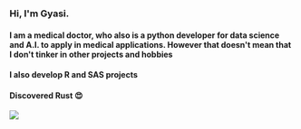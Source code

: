 
### Hi, I'm Gyasi. 
#### I am a medical doctor, who also is a python developer for data science and A.I. to apply in medical applications. However that doesn't mean that I don't tinker in other projects and hobbies
#### I also develop R and SAS projects 
#### Discovered Rust :heart_eyes:
<a href="https://wakatime.com"><img src="https://wakatime.com/share/@2e436bf8-ae76-4231-9a26-f43c18a1e56c/b2574c43-4be1-46cd-bcb4-13a672699ef0.png" /></a>
<!--
**gyasis/gyasis** is a ✨ _special_ ✨ repository because its `README.md` (this file) appears on your GitHub profile.

Here are some ideas to get you started:

- 🔭 I’m currently working on ...
- 🌱 I’m currently learning ...
- 👯 I’m looking to collaborate on ...
- 🤔 I’m looking for help with ...
- 💬 Ask me about ...
- 📫 How to reach me: ...
- 😄 Pronouns: ...
- ⚡ Fun fact: ...
-->
